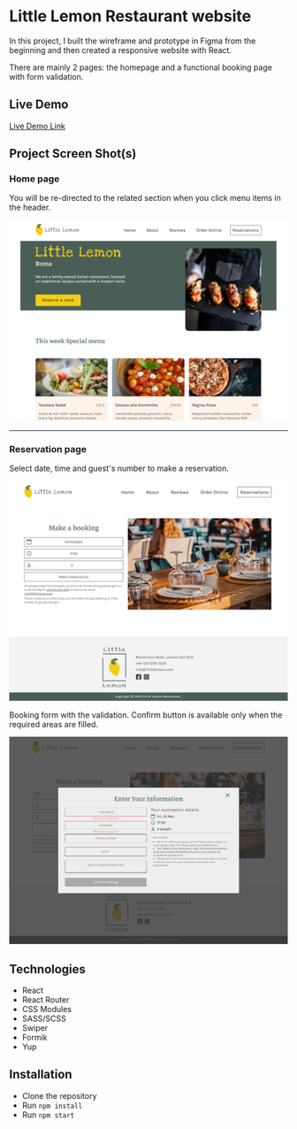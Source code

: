 # Little Lemon Restaurant website

In this project, I built the wireframe and prototype in Figma from the beginning and then created a responsive website with React.

There are mainly 2 pages: the homepage and a functional booking page with form validation.


## Live Demo

[Live Demo Link](https://master369963.github.io/Little-lemon/)


## Project Screen Shot(s)

### Home page

You will be re-directed to the related section when you click menu items in the header.


![image](https://github.com/Master369963/Little-lemon/blob/main/ReadmeAssets/homepage_01.png?raw=true)

***

### Reservation page

Select date, time and guest's number to make a reservation.

![image](https://github.com/Master369963/Little-lemon/blob/main/ReadmeAssets/reservationPage.png?raw=true)


Booking form with the validation.
Confirm button is available only when the required areas are filled.

![image](https://github.com/Master369963/Little-lemon/raw/main/ReadmeAssets/formValidation.png?raw=true)


## Technologies
 * React
 * React Router
 * CSS Modules
 * SASS/SCSS
 * Swiper
 * Formik
 * Yup

## Installation

* Clone the repository
* Run `npm install`
* Run `npm start`
